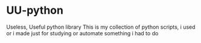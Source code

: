 # UU-python
Useless, Useful  python library
This is my collection of python scripts, i used or i made just for studying or automate something i had to do

